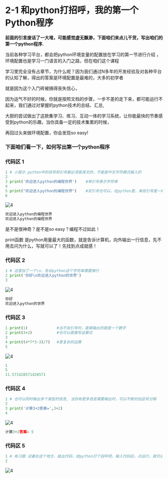 # 2-1 和python打招呼，我的第一个Python程序
   **前面的引言废话了一大堆，可能感觉虚无飘渺，下面咱们来点儿干货，写出咱们的第一个python程序.**

当前各种学习平台，都会把python环境变量的配置放在学习的第一节进行介绍 ，环境配置也是学习一门语言的入门之路，但在咱们这个课程

学习里完全没有占章节，为什么呢？因为我们通过N多年的开发经验及对各种平台的认知了解，得出的答案是环境配置是最难的，大多的初学者

就是因为这个入门砖被搞得丧失信心，

因为运气不好的时候，你就是按照文档的步骤，一步不差的走下来，都可能运行不起来，我们通过对掌握的python技术的总结、汇总,

大胆的尝试做出了这款集学习、练习、互动一体的学习系统，让你能最快的节奏感受到python的乐趣，当你具备一定的技术集累的时候，

再回过头来做环境配置，你会发现so easy!

### 下面咱们看一下，如何写出第一个python程序
### 代码区 1
```python
1 # 小提示 python中的括号和引号都必须是英文的，不能是中文字符模式输入的
2 
3 print('欢迎进入python的编程世界')    #单引号表示字符串
4 
5 print("欢迎进入python的编程世界")    #双引号也可以，在python里，单双引号是一样的效果
6
```
![4](https://user-images.githubusercontent.com/103555341/163546933-bee710b5-943e-454e-b00d-922d2b897614.jpg)
```python
欢迎进入python的编程世界
欢迎进入python的编程世界
```
是不是很神奇？是不是so easy？编程不过如此！

print函数 是python用量最大的函数，就是告诉计算机，向外输出一行信息，先不用去问为什么，写就可以了！先找到点成就感！
### 代码区 2
```python
1 # 这里加了一个\n，告诉python这个字符串需要换行
2 print('你好\n欢迎进入python的世界')
3 
```
![4](https://user-images.githubusercontent.com/103555341/163546933-bee710b5-943e-454e-b00d-922d2b897614.jpg)
```python
你好
欢迎进入python的世界
```
### 代码区 3
```python
1 print(1)             #当不加引号时，直接输出的就是一个数字 
2 print(3+2)           #也可以直接写运算式  
3 
4 print((4*7*3-3)/7)   #更复杂的运算 
5
```
![4](https://user-images.githubusercontent.com/103555341/163546933-bee710b5-943e-454e-b00d-922d2b897614.jpg)
```python
1
5
11.571428571428571
```
### 代码区 4
```python
1 # 也可以同时输出多个类型的信息, 当你有更多信息需要输出时，可以不断的加逗号分隔
2 
3 print('计算3+2答案=',3+2)
4 
```
![4](https://user-images.githubusercontent.com/103555341/163546933-bee710b5-943e-454e-b00d-922d2b897614.jpg)
```python
计算3+2答案= 5
```
### 代码区 5
```python
1 # 练习题 试着在这个地方，敲出代码，给python打个招呼吧，输入代码后，点运行，就可以看到结果！
2  
```
![4](https://user-images.githubusercontent.com/103555341/163546933-bee710b5-943e-454e-b00d-922d2b897614.jpg)



